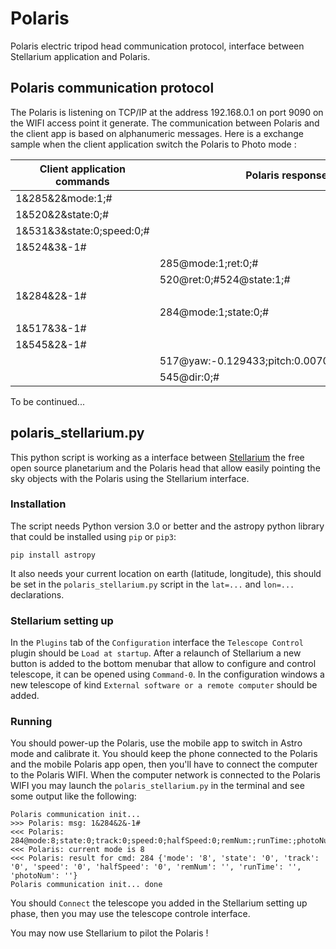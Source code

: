 # Polaris
Polaris electric tripod head communication protocol, interface between Stellarium application and Polaris.

## Polaris communication protocol

The Polaris is listening on TCP/IP at the address 192.168.0.1 on port 9090 on the WIFI access point it generate.
The communication between Polaris and the client app is based on alphanumeric messages. 
Here is a exchange sample when the client application switch the Polaris to Photo mode :

| Client application commands | Polaris responses|
| ------------------ | ------- |
| 1&285&2&mode:1;#   |         |
| 1&520&2&state:0;#  |         |
| 1&531&3&state:0;speed:0;# |  |
| 1&524&3&-1#        |         |  
|								| 285@mode:1;ret:0;# |
|								| 520@ret:0;#524@state:1;# |
| 1&284&2&-1#        |         |
|								| 284@mode:1;state:0;# |
| 1&517&3&-1#        |          |
| 1&545&2&-1#        |          |
| 								| 517@yaw:-0.129433;pitch:0.007093;roll:0.019947;# |
|								| 545@dir:0;# |

To be continued...

## polaris_stellarium.py

This python script is working as a interface between [Stellarium](https://stellarium.org/) the free open source planetarium and the Polaris head that allow easily pointing the sky objects with the Polaris using the Stellarium interface.

### Installation

The script needs Python version 3.0 or better and the astropy python library that could be installed using `pip` or `pip3`:

```pip install astropy```

It also needs your current location on earth (latitude, longitude), this should be set in the `polaris_stellarium.py` script in the `lat=...` and `lon=...` declarations.

### Stellarium setting up

In the `Plugins` tab of the `Configuration` interface the `Telescope Control` plugin should be `Load at startup`. After a relaunch of Stellarium a new button is added to the bottom menubar that allow to configure and control telescope, it can be opened using `Command-0`. In the configuration windows a new telescope of kind `External software or a remote computer` should be added.

### Running 

You should power-up the Polaris, use the mobile app to switch in Astro mode and calibrate it. You should keep the phone connected to the Polaris and the mobile Polaris app open, then you'll have to connect the computer to the Polaris WIFI.
When the computer network is connected to the Polaris WIFI you may launch the `polaris_stellarium.py` in the terminal and see some output like the following:

```
Polaris communication init...
>>> Polaris: msg: 1&284&2&-1#
<<< Polaris: 284@mode:8;state:0;track:0;speed:0;halfSpeed:0;remNum:;runTime:;photoNum:;#
<<< Polaris: current mode is 8
<<< Polaris: result for cmd: 284 {'mode': '8', 'state': '0', 'track': '0', 'speed': '0', 'halfSpeed': '0', 'remNum': '', 'runTime': '', 'photoNum': ''}
Polaris communication init... done
```

You should `Connect` the telescope you added in the Stellarium setting up phase, then you may use the telescope controle interface.

You may now use Stellarium to pilot the Polaris !


